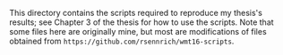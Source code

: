 This directory contains the scripts required to reproduce my thesis's results; see Chapter 3 of the thesis for how to use the scripts. Note that some files here are originally mine, but most are modifications of files obtained from `https://github.com/rsennrich/wmt16-scripts`.

